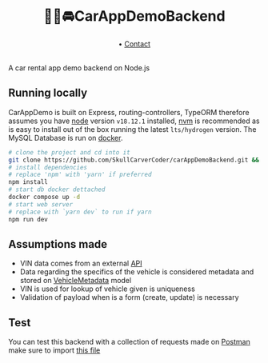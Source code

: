 <p align="center">
<h1 align="center"> 👨‍💻🚘CarAppDemoBackend </h1>
</p>
<p align="center">
  • <a href="mailto:juanlh182@gmail.com">Contact</a>
<br><br>
</p>
A car rental app demo backend on Node.js

## Running locally
CarAppDemo is built on Express, routing-controllers, TypeORM  therefore assumes you have [node](https://nodejs.org/en/) version `v18.12.1` installed, [nvm](https://github.com/nvm-sh/nvm) is recommended as is easy to install out of the box running the latest `lts/hydrogen` version. The MySQL Database is run on [docker](https://docs.docker.com/engine/install/).
```sh
# clone the project and cd into it
git clone https://github.com/SkullCarverCoder/carAppDemoBackend.git && cd ./carAppDemoBackend
# install dependencies
# replace 'npm' with 'yarn' if preferred
npm install
# start db docker dettached
docker compose up -d
# start web server
# replace with `yarn dev` to run if yarn
npm run dev
```
## Assumptions made
- VIN data comes from an external [API](https://vpic.nhtsa.dot.gov/api/)
- Data regarding the specifics of the vehicle is considered metadata and stored on [VehicleMetadata](src/api/models/vehicleMetadata/vehicleMetadata.ts) model
- VIN is used for lookup of vehicle given is uniqueness
- Validation of payload when is a form (create, update) is necessary
## Test

You can test this backend with a collection of requests made on [Postman](https://www.postman.com/) make sure to import [this file](carAppDemoBackend.postman_collection.json)